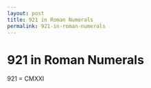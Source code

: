 ```yaml
---
layout: post
title: 921 in Roman Numerals
permalink: 921-in-roman-numerals
---
```


# 921 in Roman Numerals

921 = CMXXI
